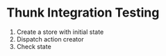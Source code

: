 
# Thunk Integration Testing
1. Create a store with initial state
2. Dispatch action creator
3. Check state
